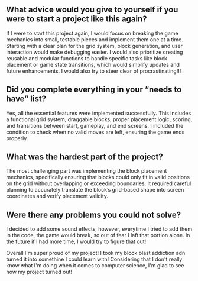 ## What advice would you give to yourself if you were to start a project like this again?
 
If I were to start this project again, I would focus on breaking the game mechanics into small, testable pieces and implement them one at a time. Starting with a clear plan for the grid system, block generation, and user interaction would make debugging easier. I would also prioritize creating reusable and modular functions to handle specific tasks like block placement or game state transitions, which would simplify updates and future enhancements. I would also try to steer clear of procrastinating!!!

## Did you complete everything in your “needs to have” list?

Yes, all the essential features were implemented successfully. This includes a functional grid system, draggable blocks, proper placement logic, scoring, and transitions between start, gameplay, and end screens. I included the condition to check when no valid moves are left, ensuring the game ends properly.


## What was the hardest part of the project?

The most challenging part was implementing the block placement mechanics, specifically ensuring that blocks could only fit in valid positions on the grid without overlapping or exceeding boundaries. It required careful planning to accurately translate the block’s grid-based shape into screen coordinates and verify placement validity.


## Were there any problems you could not solve?
I decided to add some sound effects, however, everytime I tried to add them in the code, the game would break, so out of fear I laft that portion alone. in the future if I had more time, I would try to figure that out!

Overall I'm super proud of my project! I took my block blast addiction adn turned it into somethine I could learn with! Considering that I don't really know what I'm doing when it comes to computer science, I'm glad to see how my project turned out!
